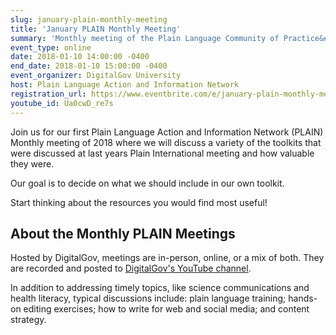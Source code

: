```yaml
---
slug: january-plain-monthly-meeting
title: 'January PLAIN Monthly Meeting'
summary: 'Monthly meeting of the Plain Language Community of Practice&#46;'
event_type: online
date: 2018-01-10 14:00:00 -0400
end_date: 2018-01-10 15:00:00 -0400
event_organizer: DigitalGov University
host: Plain Language Action and Information Network
registration_url: https://www.eventbrite.com/e/january-plain-monthly-meeting-registration-41577411156
youtube_id: Ua0cwD_re7s
---
```


Join us for our first Plain Language Action and Information Network (PLAIN) Monthly meeting of 2018 where we will discuss a variety of the toolkits that were discussed at last years Plain International meeting and how valuable they were.

Our goal is to decide on what we should include in our own toolkit.

Start thinking about the resources you would find most useful!


## About the Monthly PLAIN Meetings

Hosted by DigitalGov, meetings are in-person, online, or a mix of both. They are recorded and posted to [DigitalGov's YouTube channel](https://www.youtube.com/c/digitalgov).
 
In addition to addressing timely topics, like science communications and health literacy, typical discussions include: plain language training; hands-on editing exercises; how to write for web and social media; and content strategy.
